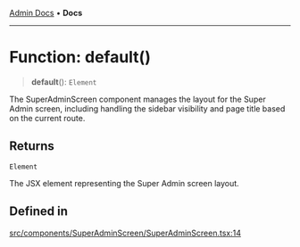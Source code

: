 [Admin Docs](/) • **Docs**

***

# Function: default()

> **default**(): `Element`

The SuperAdminScreen component manages the layout for the Super Admin screen,
including handling the sidebar visibility and page title based on the current route.

## Returns

`Element`

The JSX element representing the Super Admin screen layout.

## Defined in

[src/components/SuperAdminScreen/SuperAdminScreen.tsx:14](https://github.com/PalisadoesFoundation/talawa-admin/blob/main/src/components/SuperAdminScreen/SuperAdminScreen.tsx#L14)
